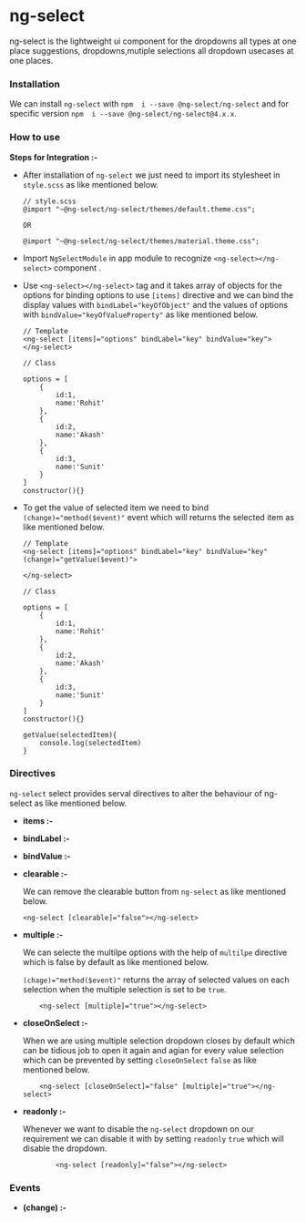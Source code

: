 # ng-select
ng-select is the lightweight ui component for the dropdowns all types at one place suggestions, dropdowns,mutiple selections all dropdown usecases at one places.

### Installation

We can install `ng-select` with `npm  i --save @ng-select/ng-select` and for specific version `npm  i --save @ng-select/ng-select@4.x.x`.

### How to use

**Steps for Integration :-**

- After installation of `ng-select` we just need to import its stylesheet in `style.scss` as like mentioned below.

    ```
    // style.scss
    @import "~@ng-select/ng-select/themes/default.theme.css";

    OR

    @import "~@ng-select/ng-select/themes/material.theme.css";

    ```

- Import `NgSelectModule` in app module to recognize `<ng-select></ng-select>` component .

- Use `<ng-select></ng-select>` tag and it takes array of objects for the options for binding options to use `[items]` directive and we can bind the display values with `bindLabel="keyOfObject"` and the values of options with `bindValue="keyOfValueProperty"` as like mentioned below.

    ```
    // Template
    <ng-select [items]="options" bindLabel="key" bindValue="key">
    </ng-select>

    // Class

    options = [
        {
            id:1,
            name:'Rohit'
        },
        {
            id:2,
            name:'Akash'
        },
        {
            id:3,
            name:'Sunit'
        }
    ]
    constructor(){}
    ```

- To get the value of selected item we need to bind `(change)="method($event)"` event which will returns the selected item as like mentioned below.

    ```
    // Template
    <ng-select [items]="options" bindLabel="key" bindValue="key" (change)="getValue($event)">

    </ng-select>

    // Class

    options = [
        {
            id:1,
            name:'Rohit'
        },
        {
            id:2,
            name:'Akash'
        },
        {
            id:3,
            name:'Sunit'
        }
    ]
    constructor(){}

    getValue(selectedItem){
        console.log(selectedItem)
    }
    ```
 

### Directives

`ng-select` select provides serval directives to alter the behaviour of ng-select as like mentioned below.

- **items :-**

- **bindLabel :-**

- **bindValue :-**

- **clearable :-**

    We can remove the clearable button from `ng-select` as like mentioned below.

    ```
    <ng-select [clearable]="false"></ng-select>
    ```
- **multiple :-**

    We can selecte the multilpe options with the help of `multilpe` directive which is false by default as like mentioned below.

    `(chage)="method($event)"` returns the array of selected values on each selection when the multiple selection is set to be `true`.

    ```
        <ng-select [multiple]="true"></ng-select>
    ```

- **closeOnSelect :-**

    When we are using multiple selection dropdown closes by default which can be tidious job to open it again and agian for every value selection which can be prevented by setting `closeOnSelect` `false` as like mentioned below.

    ```
        <ng-select [closeOnSelect]="false" [multiple]="true"></ng-select>
    ```

- **readonly :-**

    Whenever we want to disable the `ng-select` dropdown on our requirement we can disable it with by setting `readonly` `true` which will disable the dropdown.

    ```
            <ng-select [readonly]="false"></ng-select>
    ```


### Events

- **(change) :-**
